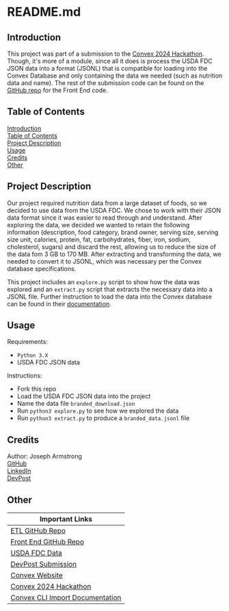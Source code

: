 # README.md

<a name="introduction"/>

## Introduction

This project was part of a submission to the [Convex 2024 Hackathon](https://convexhackathon.devpost.com/). Though, it's more of a module, since all it does is process the USDA FDC JSON data into a format (JSONL) that is compatible for loading into the Convex Database and only containing the data we needed (such as nutrition data and name). The rest of the submission code can be found on the [GitHub repo](https://github.com/mashiourcse/convex_nutriiton) for the Front End code.

<a name="table-of-contents"/>

## Table of Contents

[Introduction](#introduction)  
[Table of Contents](#table-of-contents)  
[Project Description](#project-description)  
[Usage](#usage)  
[Credits](#credits)  
[Other](#other)

<a name="project-description"/>

## Project Description

Our project required nutrition data from a large dataset of foods, so we decided to use data from the USDA FDC. We chose to work with their JSON data format since it was easier to read through and understand. After exploring the data, we decided we wanted to retain the following information (description, food category, brand owner, serving size, serving size unit, calories, protein, fat, carbohydrates, fiber, iron, sodium, cholesterol, sugars) and discard the rest, allowing us to reduce the size of the data fom 3 GB to 170 MB. After extracting and transforming the data, we needed to convert it to JSONL, which was necessary per the Convex database specifications.

This project includes an `explore.py` script to show how the data was explored and an `extract.py` script that extracts the necessary data into a JSONL file. Further instruction to load the data into the Convex database can be found in their [documentation](https://docs.convex.dev/database/import-export/import#single-table-import).

<a name="usage"/>

## Usage

Requirements:

- `Python 3.X`
- USDA FDC JSON data

Instructions:

- Fork this repo
- Load the USDA FDC JSON data into the project
- Name the data file `branded_download.json`
- Run `python3 explore.py` to see how we explored the data
- Run `python3 extract.py` to produce a `branded_data.jsonl` file

<a name="credits"/>

## Credits

Author: Joseph Armstrong  
[GitHub](https://github.com/JosephArmstrong314)  
[LinkedIn](https://www.linkedin.com/in/joseph-armstrong-31415926535897932384626/)  
[DevPost](https://devpost.com/joeagorn)

<a name="other"/>

## Other

| Important Links                                                                                              |
| ------------------------------------------------------------------------------------------------------------ |
| [ETL GitHub Repo](https://github.com/JosephArmstrong314/usda-fdc-etl)                                        |
| [Front End GitHub Repo](https://github.com/mashiourcse/convex_nutriiton)                                     |
| [USDA FDC Data](https://fdc.nal.usda.gov/)                                                                   |
| [DevPost Submission](https://devpost.com/software/nutrition-tool-using-usda-dataset)                         |
| [Convex Website](https://www.convex.dev/)                                                                    |
| [Convex 2024 Hackathon](https://convexhackathon.devpost.com/)                                                |
| [Convex CLI Import Documentation](https://docs.convex.dev/database/import-export/import#single-table-import) |
